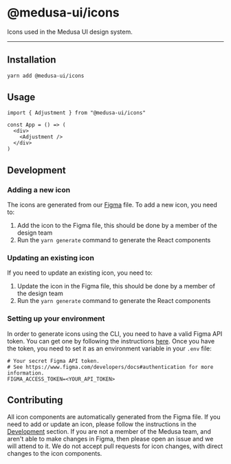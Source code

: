 # @medusa-ui/icons

Icons used in the Medusa UI design system.

---

## Installation

```sh
yarn add @medusa-ui/icons
```

## Usage

```tsx
import { Adjustment } from "@medusa-ui/icons"

const App = () => (
  <div>
    <Adjustment />
  </div>
)
```

## Development

### Adding a new icon

The icons are generated from our [Figma](https://www.figma.com/file/TW0kRpjhpsi3sR1u4a4wF8/Design-System-v2.1.0?node-id=573%3A816&t=1SkDofJ4QdnsoObE-4) file. To add a new icon, you need to:

1. Add the icon to the Figma file, this should be done by a member of the design team
2. Run the `yarn generate` command to generate the React components

### Updating an existing icon

If you need to update an existing icon, you need to:

1. Update the icon in the Figma file, this should be done by a member of the design team
2. Run the `yarn generate` command to generate the React components

### Setting up your environment

In order to generate icons using the CLI, you need to have a valid Figma API token. You can get one by following the instructions [here](https://www.figma.com/developers/api#access-tokens). Once you have the token, you need to set it as an environment variable in your `.env` file:

```env
# Your secret Figma API token.
# See https://www.figma.com/developers/docs#authentication for more information.
FIGMA_ACCESS_TOKEN=<YOUR_API_TOKEN>
```

## Contributing

All icon components are automatically generated from the Figma file. If you need to add or update an icon, please follow the instructions in the [Development](#development) section. If you are not a member of the Medusa team, and aren't able to make changes in Figma, then please open an issue and we will attend to it. We do not accept pull requests for icon changes, with direct changes to the icon components.
